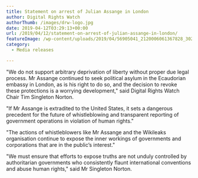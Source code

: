 ```yaml
---
title: Statement on arrest of Julian Assange in London
author: Digital Rights Watch
authorThumb: /images/drw-logo.jpg
date: 2019-04-12T03:29:13+00:00
url: /2019/04/12/statement-on-arrest-of-julian-assange-in-london/
featureImage: /wp-content/uploads/2019/04/56905041_2120006061367828_3026489868092964864_n.jpg
category:
  - Media releases

---
```

"We do not support arbitrary deprivation of liberty without proper due legal process. Mr Assange continued to seek political asylum in the Ecaudorian embassy in London, as is his right to do so, and the decision to revoke these protections is a worrying development," said Digital Rights Watch Chair Tim Singleton Norton.


"If Mr Assange is extradited to the United States, it sets a dangerous precedent for the future of whistleblowing and transparent reporting of government operations in violation of human rights."


"The actions of whistleblowers like Mr Assange and the Wikileaks organisation continue to expose the inner workings of governments and corporations that are in the public&#8217;s interest."


"We must ensure that efforts to expose truths are not unduly controlled by authoritarian governments who consistently flaunt international conventions and abuse human rights," said Mr Singleton Norton.
